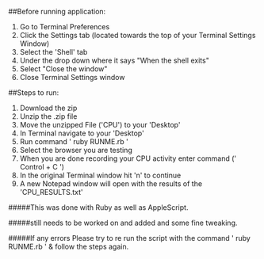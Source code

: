 
##Before running application:

1. Go to Terminal Preferences
2. Click the Settings tab (located towards the top of your Terminal Settings Window)
3. Select the 'Shell' tab
4. Under the drop down where it says "When the shell exits"
5. Select "Close the window"
6. Close Terminal Settings window


##Steps to run:

1. Download the zip
2. Unzip the .zip file
3. Move the unzipped File ('CPU') to your 'Desktop'
4. In Terminal navigate to your 'Desktop'
5. Run command ' ruby RUNME.rb '
6. Select the browser you are testing
7. When you are done recording your CPU activity enter command (' Control + C ') 
7. In the original Terminal window hit 'n' to continue 
8. A new Notepad window will open with the results of the 'CPU_RESULTS.txt'

#####This was done with Ruby as well as AppleScript.

#####still needs to be worked on and added and some fine tweaking.


#####If any errors Please try to re run the script with the command ' ruby RUNME.rb ' & follow the steps again.

